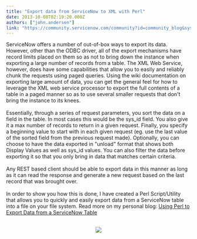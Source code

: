 ```yaml
---
title: "Export data from ServiceNow to XML with Perl"
date: 2013-10-08T02:19:20.000Z
authors: ["john.andersen"]
link: "https://community.servicenow.com/community?id=community_blog&sys_id=a9fca2a5dbd0dbc01dcaf3231f9619f4"
---
```

<p>ServiceNow offers a number of out-of-box ways to export its data. However, other than the ODBC driver, all of the export mechanisms have record limits placed on them so as not to bring down the instance when exporting a large number of records from a table. The XML Web Service, however, does have some capabilities that allow you to easily and reliably chunk the requests using paged queries. Using the wiki documentation on exporting large amount of data, you can get the general feel for how to leverage the XML web service processor to export the full contents of a table in a paged manner so as to use several smaller requests that don't bring the instance to its knees.<br /><br />Essentially, through a series of request parameters, you sort the data on a field in the table. In most cases this would be the sys_id field. You also give it a max number of records to return in a given request. Finally, you specify a beginning value to start with in each given request (eg. use the last value of the sorted field from the previous request made). Optionally, you can choose to have the data exported in "unload" format that shows both Display Values as well as sys_id values. You can also filter the data before exporting it so that you only bring in data that matches certain criteria.<br /><br />Any REST based client should be able to export data in this manner as long as it can read the response and generate a new request based on the last record that was brought over.<br /><br />In order to show you how this is done, I have created a Perl Script/Utility that allows you to quickly and easily export data from a ServiceNow table into a file on your file system. Read more on my personal blog: <a href='Export%20data%20from%20ServiceNow%20to%20XML%20with%20Perl'>Using Perl to Export Data from a ServiceNow Table</a><br /><br /><center><a href='http://www.john-james-andersen.com/blog/service-now/export-data-from-servicenow-to-xml-with-perl.html'><img src='http://www.john-james-andersen.com/wp-content/uploads/export.pl_.png' /></a></center></p>